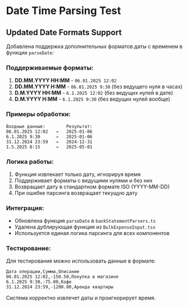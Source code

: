 # Date Time Parsing Test

## Updated Date Formats Support

Добавлена поддержка дополнительных форматов даты с временем в функции `parseDate`:

### Поддерживаемые форматы:

1. **DD.MM.YYYY HH:MM** - `06.01.2025 12:02`
2. **DD.MM.YYYY H:MM** - `06.01.2025 9:30` (без ведущего нуля в часах)
3. **D.M.YYYY HH:MM** - `6.1.2025 12:02` (без ведущих нулей в дате)
4. **D.M.YYYY H:MM** - `6.1.2025 9:30` (без ведущих нулей вообще)

### Примеры обработки:

```
Входные данные:        Результат:
06.01.2025 12:02   →   2025-01-06
6.1.2025 9:30      →   2025-01-06
31.12.2024 23:59   →   2024-12-31
1.5.2025 8:15      →   2025-05-01
```

### Логика работы:

1. Функция извлекает только дату, игнорируя время
2. Поддерживает форматы с ведущими нулями и без них
3. Возвращает дату в стандартном формате ISO (YYYY-MM-DD)
4. При ошибке парсинга возвращает текущую дату

### Интеграция:

- Обновлена функция `parseDate` в `bankStatementParsers.ts`
- Удалена дублирующая функция из `BulkExpenseInput.tsx`
- Используется единая логика парсинга для всех компонентов

### Тестирование:

Для тестирования можно использовать данные в формате:
```
Дата операции,Сумма,Описание
06.01.2025 12:02,-150.50,Покупка в магазине
6.1.2025 9:30,-75.00,Кофе
31.12.2024 23:59,-1200.00,Аренда квартиры
```

Система корректно извлечет даты и проигнорирует время.